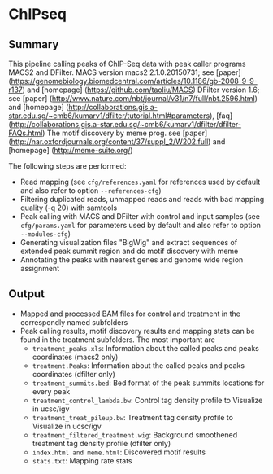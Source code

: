 # ChIPseq

## Summary

This pipeline calling peaks of ChIP-Seq data with peak caller programs MACS2 and DFilter.
MACS version macs2 2.1.0.20150731; see [paper] (https://genomebiology.biomedcentral.com/articles/10.1186/gb-2008-9-9-r137) and [homepage] (https://github.com/taoliu/MACS)
DFilter version 1.6; see [paper] (http://www.nature.com/nbt/journal/v31/n7/full/nbt.2596.html)
and [homepage] (http://collaborations.gis.a-star.edu.sg/~cmb6/kumarv1/dfilter/tutorial.html#parameters), [faq] (http://collaborations.gis.a-star.edu.sg/~cmb6/kumarv1/dfilter/dfilter-FAQs.html)
The motif discovery by meme prog. see [paper] (http://nar.oxfordjournals.org/content/37/suppl_2/W202.full) and [homepage] (http://meme-suite.org/)

The following steps are performed:

- Read mapping (see `cfg/references.yaml` for references used by default  and also refer to  option `--references-cfg`)
- Filtering duplicated reads, unmapped reads and reads with bad mapping quality (-q 20) with samtools
- Peak calling with MACS and DFilter with control and input samples (see `cfg/params.yaml` for parameters used by default  and also refer to  option ` --modules-cfg`)
- Generating visualization files "BigWig" and extract sequences of extended peak summit region and  do motif discovery with meme
- Annotating the peaks with nearest genes and genome wide region assignment

## Output

- Mapped and processed BAM files for control and treatment in the correspondly named subfolders
- Peak calling results, motif discovery results and mapping stats can be found in the treatment subfolders. The most important are
    - `treatment_peaks.xls`: Information about the called peaks and peaks coordinates (macs2 only)
    - `treatment.Peaks`: Information about the called peaks and peaks coordinates (dfilter only)
    - `treatment_summits.bed`: Bed format of the peak summits locations for every peak
    - `treatment_control_lambda.bw`: Control tag density profile to Visualize in ucsc/igv
    - `treatment_treat_pileup.bw`: Treatment tag density profile to Visualize in ucsc/igv
    - `treatment_filtered_treatment.wig`: Background smoothened treatment tag density profile (dfilter only)
    - `index.html and meme.html`: Discovered motif results
    - `stats.txt`: Mapping rate stats

